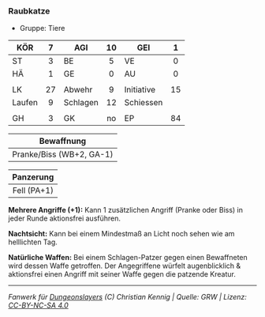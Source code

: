 ### Raubkatze

- Gruppe: Tiere

| KÖR    |  7  | AGI      | 10  | GEI        |  1  |
| ------ | :-: | -------- | :-: | ---------- | :-: |
| ST     |  3  | BE       |  5  | VE         |  0  |
| HÄ     |  1  | GE       |  0  | AU         |  0  |
|        |     |          |     |            |     |
| LK     | 27  | Abwehr   |  9  | Initiative | 15  |
| Laufen |  9  | Schlagen | 12  | Schiessen  |     |
|        |     |          |     |            |     |
| GH     |  3  | GK       | no  | EP         | 84  |

|        Bewaffnung        |
| :----------------------: |
| Pranke/Biss (WB+2, GA-1) |

|  Panzerung  |
| :---------: |
| Fell (PA+1) |

**Mehrere Angriffe (+1):** Kann 1 zusätzlichen Angriff (Pranke oder Biss) in jeder Runde aktionsfrei ausführen.

**Nachtsicht:** Kann bei einem Mindestmaß an Licht noch sehen wie am helllichten Tag.

**Natürliche Waffen:** Bei einem Schlagen-Patzer gegen einen Bewaffneten wird dessen Waffe getroffen. Der Angegriffene würfelt augenblicklich & aktionsfrei einen Angriff mit seiner Waffe gegen die patzende Kreatur.

---

_Fanwerk für [Dungeonslayers](https://www.dungeonslayers.net/) (C) Christian Kennig | Quelle: GRW | Lizenz: [CC-BY-NC-SA 4.0](https://creativecommons.org/licenses/by-nc-sa/4.0/deed.de)_
